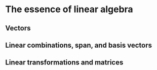 # The essence of linear algebra

## Vectors

## Linear combinations, span, and basis vectors

## Linear transformations and matrices